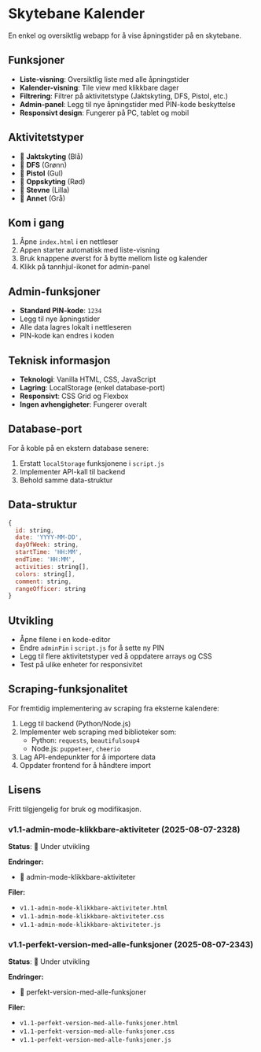 # Skytebane Kalender

En enkel og oversiktlig webapp for å vise åpningstider på en skytebane.

## Funksjoner

- **Liste-visning**: Oversiktlig liste med alle åpningstider
- **Kalender-visning**: Tile view med klikkbare dager
- **Filtrering**: Filtrer på aktivitetstype (Jaktskyting, DFS, Pistol, etc.)
- **Admin-panel**: Legg til nye åpningstider med PIN-kode beskyttelse
- **Responsivt design**: Fungerer på PC, tablet og mobil

## Aktivitetstyper

- 🎯 **Jaktskyting** (Blå)
- 🎯 **DFS** (Grønn)
- 🎯 **Pistol** (Gul)
- 🎯 **Oppskyting** (Rød)
- 🎯 **Stevne** (Lilla)
- 🎯 **Annet** (Grå)

## Kom i gang

1. Åpne `index.html` i en nettleser
2. Appen starter automatisk med liste-visning
3. Bruk knappene øverst for å bytte mellom liste og kalender
4. Klikk på tannhjul-ikonet for admin-panel

## Admin-funksjoner

- **Standard PIN-kode**: `1234`
- Legg til nye åpningstider
- Alle data lagres lokalt i nettleseren
- PIN-kode kan endres i koden

## Teknisk informasjon

- **Teknologi**: Vanilla HTML, CSS, JavaScript
- **Lagring**: LocalStorage (enkel database-port)
- **Responsivt**: CSS Grid og Flexbox
- **Ingen avhengigheter**: Fungerer overalt

## Database-port

For å koble på en ekstern database senere:

1. Erstatt `localStorage` funksjonene i `script.js`
2. Implementer API-kall til backend
3. Behold samme data-struktur

## Data-struktur

```javascript
{
  id: string,
  date: 'YYYY-MM-DD',
  dayOfWeek: string,
  startTime: 'HH:MM',
  endTime: 'HH:MM',
  activities: string[],
  colors: string[],
  comment: string,
  rangeOfficer: string
}
```

## Utvikling

- Åpne filene i en kode-editor
- Endre `adminPin` i `script.js` for å sette ny PIN
- Legg til flere aktivitetstyper ved å oppdatere arrays og CSS
- Test på ulike enheter for responsivitet

## Scraping-funksjonalitet

For fremtidig implementering av scraping fra eksterne kalendere:

1. Legg til backend (Python/Node.js)
2. Implementer web scraping med biblioteker som:
   - Python: `requests`, `beautifulsoup4`
   - Node.js: `puppeteer`, `cheerio`
3. Lag API-endepunkter for å importere data
4. Oppdater frontend for å håndtere import

## Lisens

Fritt tilgjengelig for bruk og modifikasjon. 
### v1.1-admin-mode-klikkbare-aktiviteter (2025-08-07-2328)
**Status**: 🔄 Under utvikling

**Endringer:**
- 🔄 admin-mode-klikkbare-aktiviteter

**Filer:**
- `v1.1-admin-mode-klikkbare-aktiviteter.html`
- `v1.1-admin-mode-klikkbare-aktiviteter.css`
- `v1.1-admin-mode-klikkbare-aktiviteter.js`


### v1.1-perfekt-version-med-alle-funksjoner (2025-08-07-2343)
**Status**: 🔄 Under utvikling

**Endringer:**
- 🔄 perfekt-version-med-alle-funksjoner

**Filer:**
- `v1.1-perfekt-version-med-alle-funksjoner.html`
- `v1.1-perfekt-version-med-alle-funksjoner.css`
- `v1.1-perfekt-version-med-alle-funksjoner.js`

